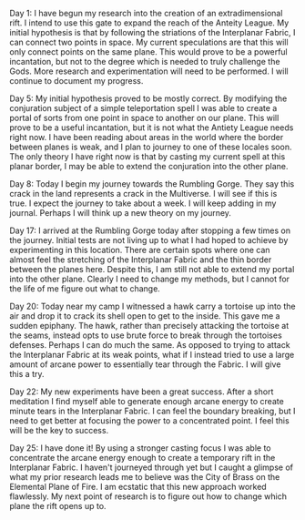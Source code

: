 Day 1: I have begun my research into the creation of an extradimensional rift. I intend to use this gate to expand the reach of the Anteity League. My initial hypothesis is that by following the striations of the Interplanar Fabric, I can connect two points in space. My current speculations are that this will only connect points on the same plane. This would prove to be a powerful incantation, but not to the degree which is needed to truly challenge the Gods. More research and experimentation will need to be performed. I will continue to document my progress.

Day 5: My initial hypothesis proved to be mostly correct. By modifying the conjuration subject of a simple teleportation spell I was able to create a portal of sorts from one point in space to another on our plane. This will prove to be a useful incantation, but it is not what the Antiety League needs right now. I have been reading about areas in the world where the border between planes is weak, and I plan to journey to one of these locales soon. The only theory I have right now is that by casting my current spell at this planar border, I may be able to extend the conjuration into the other plane.

Day 8: Today I begin my journey towards the Rumbling Gorge. They say this crack in the land represents a crack in the Multiverse. I will see if this is true. I expect the journey to take about a week. I will keep adding in my journal. Perhaps I will think up a new theory on my journey.

Day 17: I arrived at the Rumbling Gorge today after stopping a few times on the journey. Initial tests are not living up to what I had hoped to achieve by experimenting in this location. There are certain spots where one can almost feel the stretching of the Interplanar Fabric and the thin border between the planes here. Despite this, I am still not able to extend my portal into the other plane. Clearly I need to change my methods, but I cannot for the life of me figure out what to change.

Day 20: Today near my camp I witnessed a hawk carry a tortoise up into the air and drop it to crack its shell open to get to the inside. This gave me a sudden epiphany. The hawk, rather than precisely attacking the tortoise at the seams, instead opts to use brute force to break through the tortoises defenses. Perhaps I can do much the same. As opposed to trying to attack the Interplanar Fabric at its weak points, what if I instead tried to use a large amount of arcane power to essentially tear through the Fabric. I will give this a try.

Day 22: My new experiments have been a great success. After a short meditation I find myself able to generate enough arcane energy to create minute tears in the Interplanar Fabric. I can feel the boundary breaking, but I need to get better at focusing the power to a concentrated point. I feel this will be the key to success.

Day 25: I have done it! By using a stronger casting focus I was able to concentrate the arcane energy enough to create a temporary rift in the Interplanar Fabric. I haven't journeyed through yet but I caught a glimpse of what my prior research leads me to believe was the City of Brass on the Elemental Plane of Fire. I am ecstatic that this new approach worked flawlessly. My next point of research is to figure out how to change which plane the rift opens up to.